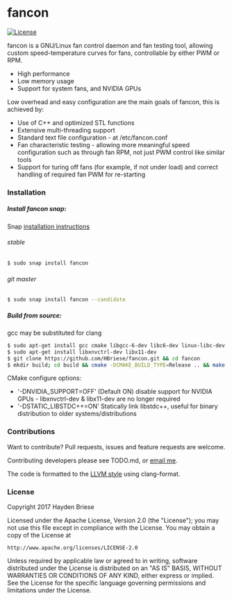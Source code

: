 # fancon

[![License](http://img.shields.io/badge/license-APACHE2-blue.svg)]()

fancon is a GNU/Linux fan control daemon and fan testing tool, allowing custom speed-temperature curves for fans, controllable by either PWM or RPM.
  - High performance
  - Low memory usage
  - Support for system fans, and NVIDIA GPUs

Low overhead and easy configuration are the main goals of fancon, this is achieved by:
  - Use of C++ and optimized STL functions
  - Extensive multi-threading support
  - Standard text file configuration - at /etc/fancon.conf
  - Fan characteristic testing - allowing more meaningful speed configuration such as through fan RPM, not just PWM control like similar tools
  - Support for turing off fans (for example, if not under load) and correct handling of required fan PWM for re-starting


### Installation
##### Install fancon snap:

Snap [installation instructions](https://snapcraft.io/docs/core/install)

###### stable
```sh
$ sudo snap install fancon
```

###### git master
```sh
$ sudo snap install fancon --candidate
```

##### Build from source:
gcc may be substituted for clang

```sh
$ sudo apt-get install gcc cmake libgcc-6-dev libc6-dev linux-libc-dev libc++-helpers lm-sensors libsensors4-dev libboost-system-dev libboost-filesystem-dev libboost-log-dev libpthread-stubs0-dev libpstreams-dev libsm-dev
$ sudo apt-get install libxnvctrl-dev libx11-dev
$ git clone https://github.com/HBriese/fancon.git && cd fancon
$ mkdir build; cd build && cmake -DCMAKE_BUILD_TYPE=Release .. && make && sudo make install
```
CMake configure options:
- '-DNVIDIA_SUPPORT=OFF' (Default ON) disable support for NVIDIA GPUs - libxnvctrl-dev & libx11-dev are no longer required
- '-DSTATIC_LIBSTDC++=ON' Statically link libstdc++, useful for binary distribution to older systems/distributions

### Contributions

Want to contribute?
Pull requests, issues and feature requests are welcome.

Contributing developers please see TODO.md, or [email me](mailto:haydenbriese@gmail.com?subject=fancon).

The code is formatted to the [LLVM style](http://clang.llvm.org/docs/ClangFormatStyleOptions.html) using clang-format.


### License

Copyright 2017 Hayden Briese

Licensed under the Apache License, Version 2.0 (the "License");
you may not use this file except in compliance with the License.
You may obtain a copy of the License at

    http://www.apache.org/licenses/LICENSE-2.0

Unless required by applicable law or agreed to in writing, software
distributed under the License is distributed on an "AS IS" BASIS,
WITHOUT WARRANTIES OR CONDITIONS OF ANY KIND, either express or implied.
See the License for the specific language governing permissions and
limitations under the License.


   [lm-sensors]: <https://wiki.archlinux.org/index.php/lm_sensors>
   [rsyslog]: http://www.rsyslog.com/
   [CMake]: https://cmake.org/
   [Boost-filesystem]: <http://www.boost.org/doc/libs/1_62_0/libs/filesystem/doc/index.htm>
   [pthread]: <https://www.gnu.org/software/hurd/libpthread.html>
